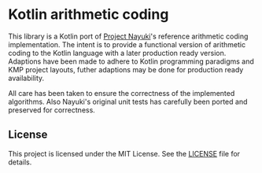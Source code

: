 # Kotlin arithmetic coding

This library is a Kotlin port of [Project Nayuki](https://www.nayuki.io/page/reference-arithmetic-coding)'s reference arithmetic coding implementation. 
The intent is to provide a functional version of arithmetic coding to the Kotlin language with a later production ready version.
Adaptions have been made to adhere to Kotlin programming paradigms and KMP project layouts, futher adaptions may be done for production ready availability.

All care has been taken to ensure the correctness of the implemented algorithms. Also Nayuki's original unit tests has carefully been ported and preserved for correctness.



## License
This project is licensed under the MIT License. See the [LICENSE](LICENSE) file for details.
